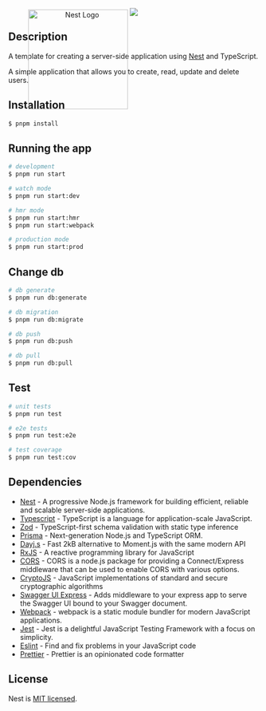 <p style='position: relative;' align="center">
  <img src="https://nestjs.com/img/logo-small.svg" style='position: absolute;left:8%;top:16%;' width="200" alt="Nest Logo" />
  <img  src='https://nestjs.com/header.1af6756a.png'/>
</p>

## Description

A template for creating a server-side application using [Nest](https://github.com/nestjs/nest) and TypeScript.

A simple application that allows you to create, read, update and delete users.

## Installation

```bash
$ pnpm install
```

## Running the app

```bash
# development
$ pnpm run start

# watch mode
$ pnpm run start:dev

# hmr mode
$ pnpm run start:hmr
$ pnpm run start:webpack

# production mode
$ pnpm run start:prod
```

## Change db

```bash
# db generate
$ pnpm run db:generate

# db migration
$ pnpm run db:migrate

# db push
$ pnpm run db:push

# db pull
$ pnpm run db:pull
```

## Test

```bash
# unit tests
$ pnpm run test

# e2e tests
$ pnpm run test:e2e

# test coverage
$ pnpm run test:cov
```

## Dependencies

- [Nest](https://github.com/nestjs/nest) - A progressive Node.js framework for building efficient, reliable and scalable server-side applications.
- [Typescript](https://www.typescriptlang.org/) - TypeScript is a language for application-scale JavaScript.
- [Zod](https://zod.dev/) - TypeScript-first schema validation with static type inference
- [Prisma](https://www.prisma.io/) - Next-generation Node.js and TypeScript ORM.
- [Dayj.s](https://day.js.org/) - Fast 2kB alternative to Moment.js with the same modern API
- [RxJS](https://rxjs.dev/) - A reactive programming library for JavaScript
- [CORS](https://github.com/expressjs/cors) - CORS is a node.js package for providing a Connect/Express middleware that can be used to enable CORS with various options.
- [CryptoJS](https://cryptojs.gitbook.io/docs/) - JavaScript implementations of standard and secure cryptographic algorithms
- [Swagger UI Express](https://github.com/scottie1984/swagger-ui-express) - Adds middleware to your express app to serve the Swagger UI bound to your Swagger document.
- [Webpack](https://webpack.js.org/) - webpack is a static module bundler for modern JavaScript applications.
- [Jest](https://jestjs.io/) - Jest is a delightful JavaScript Testing Framework with a focus on simplicity.
- [Eslint](https://eslint.org/) - Find and fix problems in your JavaScript code
- [Prettier](https://prettier.io/) - Prettier is an opinionated code formatter

## License

Nest is [MIT licensed](LICENSE).
